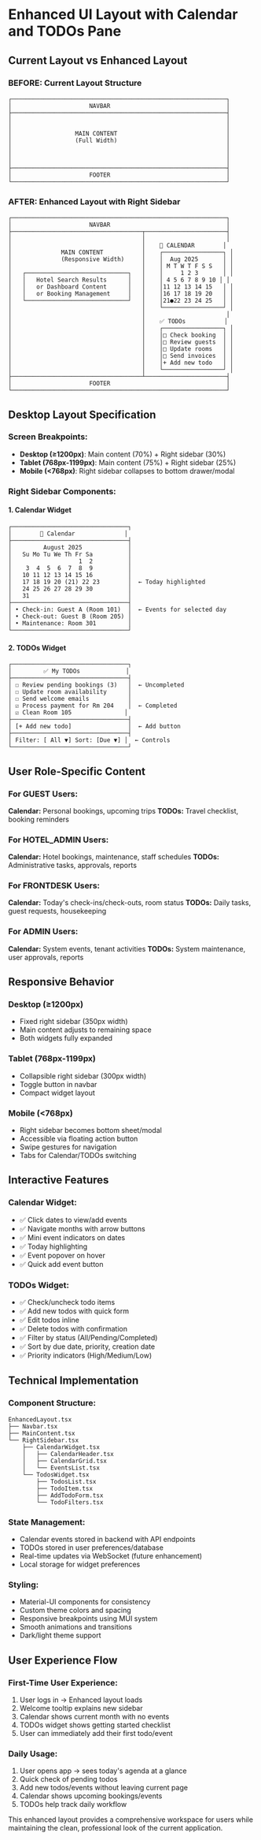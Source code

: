 # Enhanced UI Layout with Calendar and TODOs Pane

## Current Layout vs Enhanced Layout

### **BEFORE: Current Layout Structure**
```
┌─────────────────────────────────────────────────────────────┐
│                      NAVBAR                                 │
├─────────────────────────────────────────────────────────────┤
│                                                             │
│                                                             │
│                  MAIN CONTENT                               │
│                  (Full Width)                               │
│                                                             │
│                                                             │
│                                                             │
├─────────────────────────────────────────────────────────────┤
│                      FOOTER                                 │
└─────────────────────────────────────────────────────────────┘
```

### **AFTER: Enhanced Layout with Right Sidebar**
```
┌─────────────────────────────────────────────────────────────┐
│                      NAVBAR                                 │
├─────────────────────────────────────┬───────────────────────┤
│                                     │                       │
│                                     │    📅 CALENDAR        │
│              MAIN CONTENT           │    ┌─────────────────┐ │
│              (Responsive Width)     │    │  Aug 2025       │ │
│                                     │    │ M T W T F S S   │ │
│   ┌─────────────────────────────┐   │    │     1 2 3       │ │
│   │   Hotel Search Results      │   │    │ 4 5 6 7 8 9 10 │ │
│   │   or Dashboard Content      │   │    │11 12 13 14 15   │ │
│   │   or Booking Management     │   │    │16 17 18 19 20   │ │
│   └─────────────────────────────┘   │    │21●22 23 24 25   │ │
│                                     │    └─────────────────┘ │
│                                     │                       │
│                                     │    ✅ TODOs           │
│                                     │    ┌─────────────────┐ │
│                                     │    │□ Check booking  │ │
│                                     │    │□ Review guests  │ │
│                                     │    │□ Update rooms   │ │
│                                     │    │□ Send invoices  │ │
│                                     │    │+ Add new todo   │ │
│                                     │    └─────────────────┘ │
├─────────────────────────────────────┴───────────────────────┤
│                      FOOTER                                 │
└─────────────────────────────────────────────────────────────┘
```

## Desktop Layout Specification

### **Screen Breakpoints:**
- **Desktop (≥1200px)**: Main content (70%) + Right sidebar (30%)
- **Tablet (768px-1199px)**: Main content (75%) + Right sidebar (25%)
- **Mobile (<768px)**: Right sidebar collapses to bottom drawer/modal

### **Right Sidebar Components:**

#### 1. **Calendar Widget**
```
┌─────────────────────────────────┐
│        📅 Calendar              │
├─────────────────────────────────┤
│         August 2025             │
│   Su Mo Tu We Th Fr Sa          │
│                   1  2          │
│    3  4  5  6  7  8  9          │
│   10 11 12 13 14 15 16          │
│   17 18 19 20 (21) 22 23        │  ← Today highlighted
│   24 25 26 27 28 29 30          │
│   31                            │
├─────────────────────────────────┤
│ • Check-in: Guest A (Room 101)  │  ← Events for selected day
│ • Check-out: Guest B (Room 205) │
│ • Maintenance: Room 301         │
└─────────────────────────────────┘
```

#### 2. **TODOs Widget**
```
┌─────────────────────────────────┐
│         ✅ My TODOs             │
├─────────────────────────────────┤
│ ☐ Review pending bookings (3)   │  ← Uncompleted
│ ☐ Update room availability      │
│ ☐ Send welcome emails           │
│ ☑ Process payment for Rm 204    │  ← Completed
│ ☑ Clean Room 105               │
├─────────────────────────────────┤
│ [+ Add new todo]                │  ← Add button
├─────────────────────────────────┤
│ Filter: [ All ▼] Sort: [Due ▼] │  ← Controls
└─────────────────────────────────┘
```

## User Role-Specific Content

### **For GUEST Users:**
**Calendar:** Personal bookings, upcoming trips
**TODOs:** Travel checklist, booking reminders

### **For HOTEL_ADMIN Users:**
**Calendar:** Hotel bookings, maintenance, staff schedules
**TODOs:** Administrative tasks, approvals, reports

### **For FRONTDESK Users:**
**Calendar:** Today's check-ins/check-outs, room status
**TODOs:** Daily tasks, guest requests, housekeeping

### **For ADMIN Users:**
**Calendar:** System events, tenant activities
**TODOs:** System maintenance, user approvals, reports

## Responsive Behavior

### **Desktop (≥1200px)**
- Fixed right sidebar (350px width)
- Main content adjusts to remaining space
- Both widgets fully expanded

### **Tablet (768px-1199px)**
- Collapsible right sidebar (300px width)
- Toggle button in navbar
- Compact widget layout

### **Mobile (<768px)**
- Right sidebar becomes bottom sheet/modal
- Accessible via floating action button
- Swipe gestures for navigation
- Tabs for Calendar/TODOs switching

## Interactive Features

### **Calendar Widget:**
- ✅ Click dates to view/add events
- ✅ Navigate months with arrow buttons
- ✅ Mini event indicators on dates
- ✅ Today highlighting
- ✅ Event popover on hover
- ✅ Quick add event button

### **TODOs Widget:**
- ✅ Check/uncheck todo items
- ✅ Add new todos with quick form
- ✅ Edit todos inline
- ✅ Delete todos with confirmation
- ✅ Filter by status (All/Pending/Completed)
- ✅ Sort by due date, priority, creation date
- ✅ Priority indicators (High/Medium/Low)

## Technical Implementation

### **Component Structure:**
```
EnhancedLayout.tsx
├── Navbar.tsx
├── MainContent.tsx
└── RightSidebar.tsx
    ├── CalendarWidget.tsx
    │   ├── CalendarHeader.tsx
    │   ├── CalendarGrid.tsx
    │   └── EventsList.tsx
    └── TodosWidget.tsx
        ├── TodosList.tsx
        ├── TodoItem.tsx
        ├── AddTodoForm.tsx
        └── TodoFilters.tsx
```

### **State Management:**
- Calendar events stored in backend with API endpoints
- TODOs stored in user preferences/database
- Real-time updates via WebSocket (future enhancement)
- Local storage for widget preferences

### **Styling:**
- Material-UI components for consistency
- Custom theme colors and spacing
- Responsive breakpoints using MUI system
- Smooth animations and transitions
- Dark/light theme support

## User Experience Flow

### **First-Time User Experience:**
1. User logs in → Enhanced layout loads
2. Welcome tooltip explains new sidebar
3. Calendar shows current month with no events
4. TODOs widget shows getting started checklist
5. User can immediately add their first todo/event

### **Daily Usage:**
1. User opens app → sees today's agenda at a glance
2. Quick check of pending todos
3. Add new todos/events without leaving current page
4. Calendar shows upcoming bookings/events
5. TODOs help track daily workflow

This enhanced layout provides a comprehensive workspace for users while maintaining the clean, professional look of the current application.
